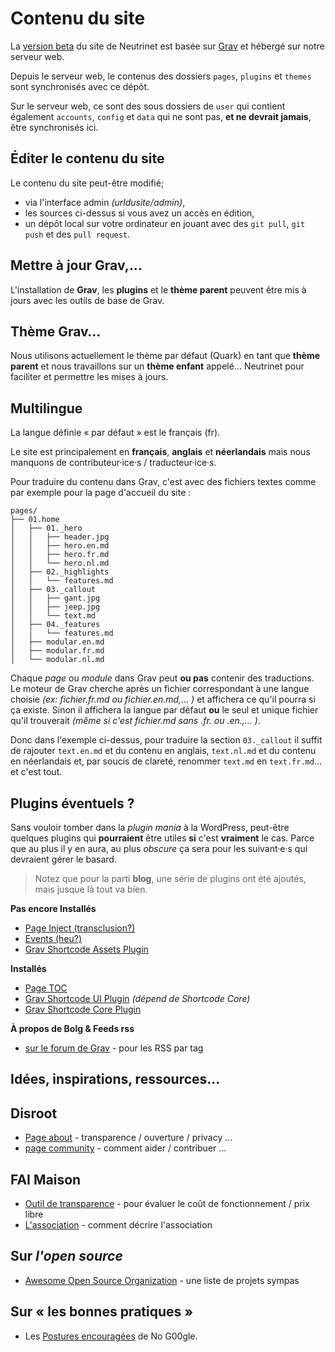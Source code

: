 Contenu du site
===============

La [version beta](https://beta.neutrinet.be) du site de Neutrinet est basée sur [Grav]() et hébergé sur notre serveur web.

Depuis le serveur web, le contenus des dossiers `pages`, `plugins` et `themes` sont synchronisés avec ce dépôt.

Sur le serveur web, ce sont des sous dossiers de `user` qui contient également `accounts`, `config` et `data` qui ne sont pas, **et ne devrait jamais**, être synchronisés ici.

Éditer le contenu du site
-------------------------

Le contenu du site peut-être modifié;

* via l'interface admin _(urldusite/admin)_,
* les sources ci-dessus si vous avez un accès en édition,
* un dépôt local sur votre ordinateur en jouant avec des `git pull`, `git push` et des `pull request`.

Mettre à jour Grav,…
--------------------

L'installation de **Grav**, les **plugins** et le **thème parent** peuvent être mis à jours avec les outils de base de Grav.

Thème Grav…
-----------

Nous utilisons actuellement le thème par défaut (Quark) en tant que **thème parent** et nous travaillons sur un **thème enfant** appelé… Neutrinet pour faciliter et permettre les mises à jours.

Multilingue
-----------

La langue définie « par défaut » est le français (fr).

Le site est principalement en **français**, **anglais** et **néerlandais** mais nous manquons de contributeur·ice·s / traducteur·ice·s.

Pour traduire du contenu dans Grav, c'est avec des fichiers textes comme par exemple pour la page d'accueil du site :

```
pages/
├── 01.home
│   ├── 01._hero
│   │   ├── header.jpg
│   │   ├── hero.en.md
│   │   ├── hero.fr.md
│   │   └── hero.nl.md
│   ├── 02._highlights
│   │   └── features.md
│   ├── 03._callout
│   │   ├── gant.jpg
│   │   ├── jeep.jpg
│   │   └── text.md
│   ├── 04._features
│   │   └── features.md
│   ├── modular.en.md
│   ├── modular.fr.md
│   └── modular.nl.md
```

Chaque _page_ ou _module_ dans Grav peut **ou pas** contenir des traductions.  Le moteur de Grav cherche après un fichier correspondant à une langue choisie _(ex: fichier.fr.md ou fichier.en.md,… )_ et affichera ce qu'il pourra si ça existe.  Sinon il affichera la langue par défaut **ou** le seul et unique fichier qu'il trouverait _(même si c'est fichier.md sans .fr. ou .en.,… )_.

Donc dans l'exemple ci-dessus, pour traduire la section `03._callout` il suffit de rajouter `text.en.md` et du contenu en anglais, `text.nl.md` et du contenu en néerlandais et, par soucis de clareté, renommer `text.md` en `text.fr.md`… et c'est tout.

Plugins éventuels ?
-------------------

Sans vouloir tomber dans la _plugin mania_ à la WordPress, peut-être quelques plugins qui **pourraient** être utiles **si** c'est **vraiment** le cas.  Parce que au plus il y en aura, au plus _obscure_ ça sera pour les suivant·e·s qui devraient gérer le basard.

> Notez que pour la parti **blog**, une série de plugins ont été ajoutés, mais jusque là tout va bien.

**Pas encore Installés**

 * [Page Inject (transclusion?)](https://github.com/getgrav/grav-plugin-page-inject/blob/master/README.md)
 * [Events (heu?)](https://github.com/kalebheitzman/grav-plugin-events/blob/master/README.md)
 * [Grav Shortcode Assets Plugin](https://github.com/getgrav/grav-plugin-shortcode-assets/blob/develop/README.md)

**Installés**

 * [Page TOC](https://github.com/trilbymedia/grav-plugin-page-toc/blob/develop/README.md)
 * [Grav Shortcode UI Plugin](https://github.com/getgrav/grav-plugin-shortcode-ui/blob/master/README.md) _(dépend de Shortcode Core)_
 * [Grav Shortcode Core Plugin](https://github.com/getgrav/grav-plugin-shortcode-core/blob/master/README.md)

**À propos de Bolg & Feeds rss**

 * [sur le forum de Grav](https://discourse.getgrav.org/t/how-to-have-rss-per-tag/7476/2) - pour les RSS par tag


 Idées, inspirations, ressources…
---------------------------------

## Disroot ##

 * [Page about](https://disroot.org/en/about) - transparence / ouverture / privacy …
 * [page community](https://disroot.org/en/community) - comment aider / contribuer …

## FAI Maison ##

 * [Outil de transparence](https://transparence.faimaison.net/public/) - pour évaluer le coût de fonctionnement / prix libre
 * [L'association](https://www.faimaison.net/pages/association.html) - comment décrire l'association

## Sur _l'open source_

 * [Awesome Open Source Organization](https://github.com/Mayeu/awesome-open-source-organizations) - une liste de projets sympas
 
## Sur « les bonnes pratiques »

 * Les [Postures encouragées](https://no-google.frama.wiki/actions:cafenogoogle:cafenogoogle#les_postures_encouragees) de No G00gle.
